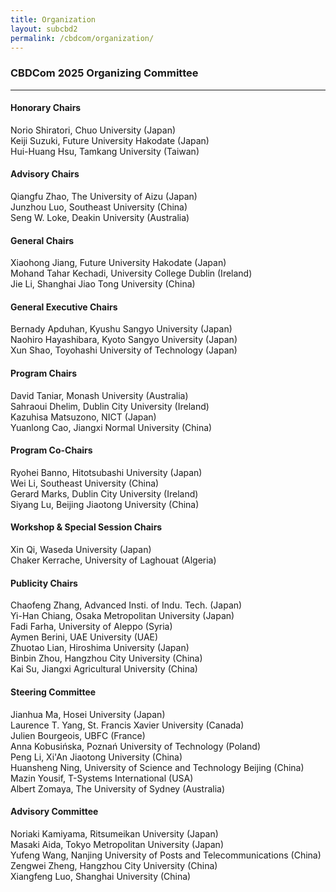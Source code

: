 ```yaml
---
title: Organization
layout: subcbd2
permalink: /cbdcom/organization/
---
```



<h3>CBDCom 2025 Organizing Committee</h3>

<hr/>

<h4>Honorary Chairs</h4>
Norio Shiratori, Chuo University (Japan)<br>
Keiji Suzuki, Future University Hakodate (Japan)<br>
Hui-Huang Hsu, Tamkang University (Taiwan)

<h4>Advisory Chairs</h4>
Qiangfu Zhao, The University of Aizu (Japan)<br>
Junzhou Luo, Southeast University (China)<br>
Seng W. Loke, Deakin University (Australia)


<h4>General Chairs</h4>
Xiaohong Jiang, Future University Hakodate (Japan)<br>
Mohand Tahar Kechadi, University College Dublin (Ireland)<br>
Jie Li, Shanghai Jiao Tong University (China)

<h4>General Executive Chairs</h4>
Bernady Apduhan, Kyushu Sangyo University (Japan)<br>
Naohiro Hayashibara, Kyoto Sangyo University (Japan)<br>
Xun Shao, Toyohashi University of Technology (Japan)

<h4>Program Chairs</h4>
David Taniar, Monash University (Australia)<br>
Sahraoui Dhelim, Dublin City University (Ireland)<br>
Kazuhisa Matsuzono, NICT (Japan)<br>
Yuanlong Cao, Jiangxi Normal University (China)

<h4>Program Co-Chairs</h4>
Ryohei Banno, Hitotsubashi University (Japan)<br>
Wei Li, Southeast University (China)<br>
Gerard Marks, Dublin City University (Ireland)<br>
Siyang Lu, Beijing Jiaotong University (China)

<h4>Workshop & Special Session Chairs</h4>
Xin Qi, Waseda University (Japan) <br>
Chaker Kerrache, University of Laghouat (Algeria)

<h4>Publicity Chairs</h4>
Chaofeng Zhang, Advanced Insti. of Indu. Tech. (Japan)<br>
Yi-Han Chiang, Osaka Metropolitan University (Japan)<br>
Fadi Farha, University of Aleppo (Syria)<br>
Aymen Berini, UAE University (UAE)<br>
Zhuotao Lian, Hiroshima University (Japan)<br>
Binbin Zhou, Hangzhou City University (China)<br>
Kai Su, Jiangxi Agricultural University (China)

<h4>Steering Committee</h4>
Jianhua Ma, Hosei University (Japan)<br>
Laurence T. Yang, St. Francis Xavier University (Canada)<br>
Julien Bourgeois, UBFC (France)<br>
Anna Kobusińska, Poznań University of Technology (Poland)<br>
Peng Li, Xi'An Jiaotong University (China)<br>
Huansheng Ning, University of Science and Technology Beijing (China)<br>
Mazin Yousif, T-Systems International (USA)<br>
Albert Zomaya, The University of Sydney (Australia)


<h4>Advisory Committee</h4>
Noriaki Kamiyama, Ritsumeikan University (Japan)<br>
Masaki Aida, Tokyo Metropolitan University (Japan)<br>
Yufeng Wang, Nanjing University of Posts and Telecommunications (China)<br>
Zengwei Zheng, Hangzhou City University (China)<br>
Xiangfeng Luo, Shanghai University (China)
